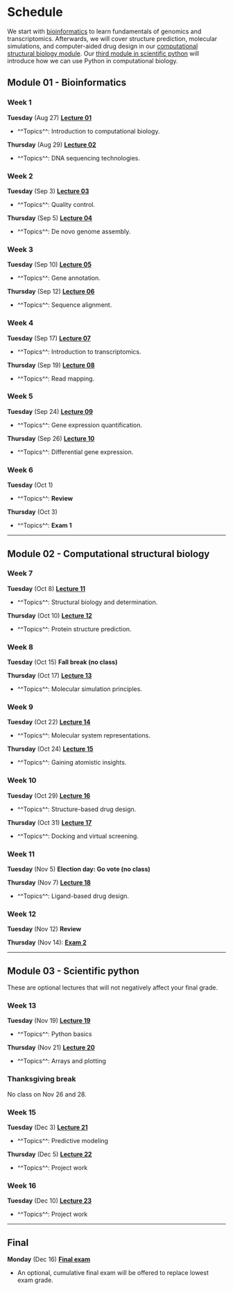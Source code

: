# Schedule

We start with [bioinformatics](#module-01-bioinformatics) to learn fundamentals of genomics and transcriptomics.
Afterwards, we will cover structure prediction, molecular simulations, and computer-aided drug design in our [computational structural biology module](#module-02-computational-structural-biology).
Our [third module in scientific python](#module-03-scientific-python) will introduce how we can use Python in computational biology.

## Module 01 - Bioinformatics

### Week 1

**Tuesday** (Aug 27) [**Lecture 01**](../../lectures/01/)

-   ^^Topics^^: Introduction to computational biology.

**Thursday** (Aug 29) [**Lecture 02**](../../lectures/02/)

-   ^^Topics^^: DNA sequencing technologies.

### Week 2

**Tuesday** (Sep 3) [**Lecture 03**](../../lectures/03/)

-   ^^Topics^^: Quality control.

**Thursday** (Sep 5) [**Lecture 04**](../../lectures/04/)

-   ^^Topics^^: De novo genome assembly.

### Week 3

**Tuesday** (Sep 10) [**Lecture 05**](../../lectures/05/)

-   ^^Topics^^: Gene annotation.

**Thursday** (Sep 12) [**Lecture 06**](../../lectures/06/)

-   ^^Topics^^: Sequence alignment.

### Week 4

**Tuesday** (Sep 17) [**Lecture 07**](../../lectures/07/)

-   ^^Topics^^: Introduction to transcriptomics.

**Thursday** (Sep 19)  [**Lecture 08**](../../lectures/08/)

-   ^^Topics^^: Read mapping.

### Week 5

**Tuesday** (Sep 24) [**Lecture 09**](../../lectures/09/)

-   ^^Topics^^: Gene expression quantification.

**Thursday** (Sep 26) [**Lecture 10**](../../lectures/10/)

-   ^^Topics^^: Differential gene expression.

### Week 6

**Tuesday** (Oct 1)

-   ^^Topics^^: **Review**

**Thursday** (Oct 3)

-   ^^Topics^^: **Exam 1**

<hr>

## Module 02 - Computational structural biology

### Week 7

**Tuesday** (Oct 8) [**Lecture 11**](../../lectures/11/)

-   ^^Topics^^: Structural biology and determination.

**Thursday** (Oct 10) [**Lecture 12**](../../lectures/12/)

-   ^^Topics^^: Protein structure prediction.

### Week 8

**Tuesday** (Oct 15) **Fall break (no class)**

**Thursday** (Oct 17) [**Lecture 13**](../../lectures/13/)

-   ^^Topics^^: Molecular simulation principles.

### Week 9

**Tuesday** (Oct 22) [**Lecture 14**](../../lectures/14/)

-   ^^Topics^^: Molecular system representations.

**Thursday** (Oct 24) [**Lecture 15**](../../lectures/15/)

-   ^^Topics^^: Gaining atomistic insights.

### Week 10

**Tuesday** (Oct 29) [**Lecture 16**](../../lectures/16/)

-   ^^Topics^^: Structure-based drug design.

**Thursday** (Oct 31) [**Lecture 17**](../../lectures/17/)

-   ^^Topics^^: Docking and virtual screening.

### Week 11

**Tuesday** (Nov 5) **Election day: Go vote (no class)**

**Thursday** (Nov 7) [**Lecture 18**](../../lectures/18/)

-   ^^Topics^^: Ligand-based drug design.

### Week 12

**Tuesday** (Nov 12) **Review**

**Thursday** (Nov 14): [**Exam 2**](../assessments/exams/csb/)

<hr>

## Module 03 - Scientific python

These are optional lectures that will not negatively affect your final grade.

### Week 13

**Tuesday** (Nov 19) [**Lecture 19**](../../lectures/19/)

-   ^^Topics^^: Python basics

**Thursday** (Nov 21) [**Lecture 20**](../../lectures/20/)

-   ^^Topics^^: Arrays and plotting

### Thanksgiving break

No class on Nov 26 and 28.

### Week 15

**Tuesday** (Dec 3) [**Lecture 21**](../../lectures/21/)

-   ^^Topics^^: Predictive modeling

**Thursday** (Dec 5) [**Lecture 22**](../../lectures/22/)

-   ^^Topics^^: Project work

### Week 16

**Tuesday** (Dec 10) [**Lecture 23**](../../lectures/23/)

-   ^^Topics^^: Project work

<hr>

## Final

**Monday** (Dec 16) [**Final exam**](../assessments/exams/final/)

-   An optional, cumulative final exam will be offered to replace lowest exam grade.

